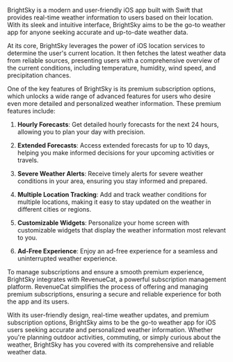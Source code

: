 BrightSky is a modern and user-friendly iOS app built with Swift that provides real-time weather information to users based on their location. With its sleek and intuitive interface, BrightSky aims to be the go-to weather app for anyone seeking accurate and up-to-date weather data.

At its core, BrightSky leverages the power of iOS location services to determine the user's current location. It then fetches the latest weather data from reliable sources, presenting users with a comprehensive overview of the current conditions, including temperature, humidity, wind speed, and precipitation chances.

One of the key features of BrightSky is its premium subscription options, which unlocks a wide range of advanced features for users who desire even more detailed and personalized weather information. These premium features include:

1. **Hourly Forecasts**: Get detailed hourly forecasts for the next 24 hours, allowing you to plan your day with precision.

2. **Extended Forecasts**: Access extended forecasts for up to 10 days, helping you make informed decisions for your upcoming activities or travels.

3. **Severe Weather Alerts**: Receive timely alerts for severe weather conditions in your area, ensuring you stay informed and prepared.

4. **Multiple Location Tracking**: Add and track weather conditions for multiple locations, making it easy to stay updated on the weather in different cities or regions.

5. **Customizable Widgets**: Personalize your home screen with customizable widgets that display the weather information most relevant to you.

6. **Ad-Free Experience**: Enjoy an ad-free experience for a seamless and uninterrupted weather experience.

To manage subscriptions and ensure a smooth premium experience, BrightSky integrates with RevenueCat, a powerful subscription management platform. RevenueCat simplifies the process of offering and managing premium subscriptions, ensuring a secure and reliable experience for both the app and its users.

With its user-friendly design, real-time weather updates, and premium subscription options, BrightSky aims to be the go-to weather app for iOS users seeking accurate and personalized weather information. Whether you're planning outdoor activities, commuting, or simply curious about the weather, BrightSky has you covered with its comprehensive and reliable weather data.
